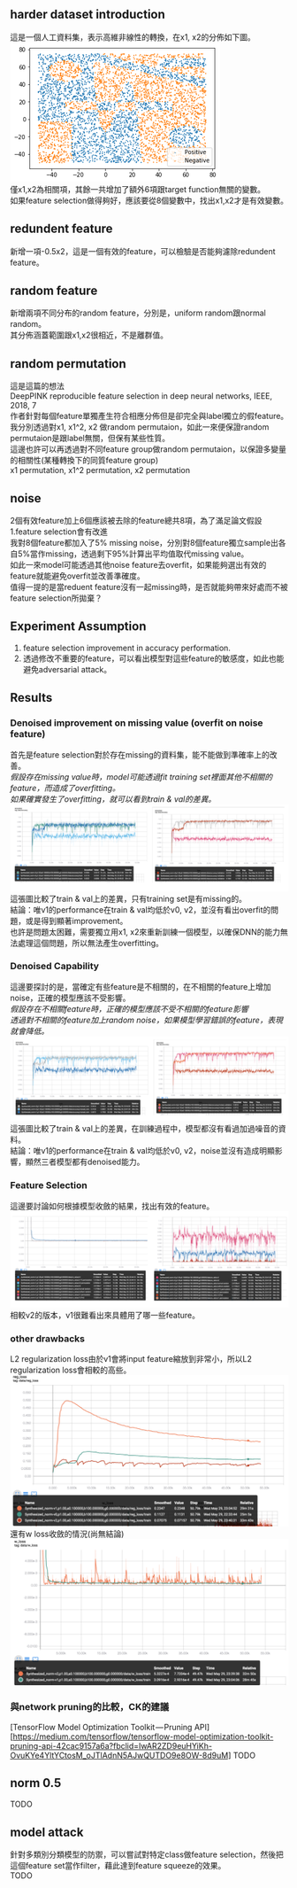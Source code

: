 ## harder dataset introduction
這是一個人工資料集，表示高維非線性的轉換，在x1, x2的分佈如下圖。</br>
![data distribution][harder_fig1]</br>
僅x1,x2為相關項，其餘一共增加了額外6項跟target function無關的變數。</br>
如果feature selection做得夠好，應該要從8個變數中，找出x1,x2才是有效變數。</br>


## redundent feature
新增一項-0.5x2，這是一個有效的feature，可以檢驗是否能夠濾除redundent feature。</br>

## random feature
新增兩項不同分布的random feature，分別是，uniform random跟normal random。</br>
其分佈涵蓋範圍跟x1,x2很相近，不是離群值。</br>

## random permutation
這是這篇的想法</br>
DeepPINK reproducible feature selection in deep neural networks, IEEE, 2018, 7</br>
作者針對每個feature單獨產生符合相應分佈但是卻完全與label獨立的假feature。</br>
我分別透過對x1, x1^2, x2 做random permutaion，如此一來便保證random permutaion是跟label無關，但保有某些性質。</br>
這邊也許可以再透過對不同feature group做random permutaion，以保證多變量的相關性(某種轉換下的同質feature group)</br>
x1 permutation, x1^2 permutation, x2 permutation</br>

## noise
2個有效feature加上6個應該被去除的feature總共8項，為了滿足論文假設1.feature selection會有改進</br>
我對8個feature都加入了5% missing noise，分別對8個feature獨立sample出各自5%當作missing，透過剩下95%計算出平均值取代missing value。</br>
如此一來model可能透過其他noise feature去overfit，如果能夠選出有效的feature就能避免overfit並改善準確度。</br>
值得一提的是當reduent feature沒有一起missing時，是否就能夠帶來好處而不被feature selection所拋棄？</br>

## Experiment Assumption
1. feature selection improvement in accuracy performation.</br>
2. 透過修改不重要的feature，可以看出模型對這些feature的敏感度，如此也能避免adversarial attack。</br>


## Results

### Denoised improvement on missing value (overfit on noise feature)
首先是feature selection對於存在missing的資料集，能不能做到準確率上的改善。</br>
*假設存在missing value時，model可能透過fit training set裡面其他不相關的feature，而造成了overfitting。</br>
如果確實發生了overfitting，就可以看到train & val的差異。</br>*
![performance improvement][acc_train_vs_val]</br>
這張圖比較了train & val上的差異，只有training set是有missing的。</br>
結論：唯v1的performance在train & val均低於v0, v2，並沒有看出overfit的問題，或是得到顯著improvement。</br>
也許是問題太困難，需要獨立用x1, x2來重新訓練一個模型，以確保DNN的能力無法處理這個問題，所以無法產生overfitting。</br>

### Denoised Capability
這邊要探討的是，當確定有些feature是不相關的，在不相關的feature上增加noise，正確的模型應該不受影響。</br>
*假設存在不相關feature時，正確的模型應該不受不相關的feature影響</br>
透過對不相關的feature加上random noise，如果模型學習錯誤的feature，表現就會降低。</br>*
![Denoised capability][acc_noised_train_vs_noised_val]</br>
這張圖比較了train & val上的差異，在訓練過程中，模型都沒有看過加過噪音的資料。</br>
結論：唯v1的performance在train & val均低於v0, v2，noise並沒有造成明顯影響，顯然三者模型都有denoised能力。</br>

### Feature Selection
這邊要討論如何根據模型收斂的結果，找出有效的feature。</br>
![Feature Selection][compare_ratio]</br>
相較v2的版本，v1很難看出來具體用了哪一些feature。</br>

### other drawbacks
L2 regularization loss由於v1會將input feature縮放到非常小，所以L2 regularization loss會相較的高些。</br>
![regularization loss][reg_loss]</br>
還有w loss收斂的情況(尚無結論)</br>
![w loss][w_loss]</br>


### 與network pruning的比較，CK的建議
[TensorFlow Model Optimization Toolkit — Pruning API][https://medium.com/tensorflow/tensorflow-model-optimization-toolkit-pruning-api-42cac9157a6a?fbclid=IwAR2ZD9euHYiKh-OvuKYe4YltYCtosM_oJTlAdnN5AJwQUTDO9e8OW-8d9uM]
TODO




## norm 0.5
TODO

## model attack
針對多類別分類模型的防禦，可以嘗試對特定class做feature selection，然後把這個feature set當作filter，藉此達到feature squeeze的效果。</br>
TODO

[harder_fig1]: https://github.com/k123321141/SelectNet/blob/master/figures/harder_fig1.png
[acc_train_vs_val]: https://github.com/k123321141/SelectNet/blob/master/figures/results/synthesized/overall_0-2/acc_train_vs_val.png
[acc_noised_train_vs_noised_val]: https://github.com/k123321141/SelectNet/blob/master/figures/results/synthesized/overall_0-2/acc_noised_train_vs_noised_val.png
[compare_ratio]: https://github.com/k123321141/SelectNet/blob/master/figures/results/synthesized/overall_0-2/compare_ratio.png
[reg_loss]: https://github.com/k123321141/SelectNet/blob/master/figures/results/synthesized/overall_0-2/reg_loss.png
[w_loss]: https://github.com/k123321141/SelectNet/blob/master/figures/results/synthesized/overall_0-2/w_loss.png

